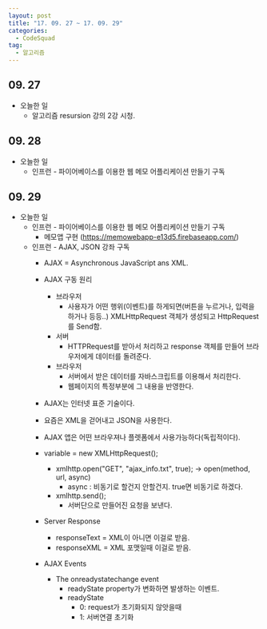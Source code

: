 ```yaml
---
layout: post
title: "17. 09. 27 ~ 17. 09. 29"
categories:
  - CodeSquad
tag:
  - 알고리즘
---
```


## 09. 27
* 오늘한 일
  * 알고리즘 resursion 강의 2강 시청.

## 09. 28
* 오늘한 일
  * 인프런 - 파이어베이스를 이용한 웹 메모 어플리케이션 만들기 구독

## 09. 29
* 오늘한 일
  * 인프런 - 파이어베이스를 이용한 웹 메모 어플리케이션 만들기 구독
    * 메모앱 구현 (https://memowebapp-e13d5.firebaseapp.com/)
  * 인프런 - AJAX, JSON 강좌 구독
    * AJAX = Asynchronous JavaScript ans XML.
    * AJAX 구동 원리
      * 브라우저
        * 사용자가 어떤 행위(이벤트)를 하게되면(버튼을 누르거나, 입력을 하거나 등등..) XMLHttpRequest 객체가 생성되고 HttpRequest를 Send함.
      * 서버
        * HTTPRequest를 받아서 처리하고 response 객체를 만들어 브라우저에게 데이터를 돌려준다.
      * 브라우저
        * 서버에서 받은 데이터를 자바스크립트를 이용해서 처리한다.
        * 웹페이지의 특정부분에 그 내용을 반영한다.

    * AJAX는 인터넷 표준 기술이다.
    * 요즘은 XML을 걷어내고 JSON을 사용한다.
    * AJAX 앱은 어떤 브라우져나 플렛폼에서 사용가능하다(독립적이다).
    * variable = new XMLHttpRequest();
      * xmlhttp.open("GET", "ajax_info.txt", true);   -> open(method, url, async)
        * async : 비동기로 할건지 안할건지. true면 비동기로 하겠다.
      * xmlhttp.send();
        * 서버단으로 만들어진 요청을 보낸다.

    * Server Response
      * responseText = XML이 아니면 이걸로 받음.
      * responseXML = XML 포맷일때 이걸로 받음.

    * AJAX Events
      * The onreadystatechange event
        * readyState property가 변화하면 발생하는 이벤트.
        * readyState
          * 0: request가 초기화되지 않앗을때
          * 1: 서버연결 초기화
